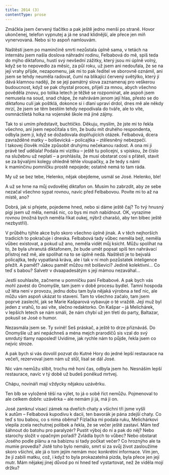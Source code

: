 ```yaml
---
title: 2014 (3)
contentType: prose
---
```


<section>

Zmáčkla jsem červený tlačítko a pak ještě jedno menší po straně. Hovor ukončenej, telefon vypnutej a já ne snad klidnější, ale přece jen míň vynervovaná. Nebo si to aspoň namlouvám.

Naštěstí jsem po maminčině smrti nezůstala úplně sama, v tetách na internátu jsem našla doslova náhradní rodinu, Felbabová do mě, spíš teda do mýho diktafonu, hustí svý nevšední zážitky, který jsou mi úplně volný, když se to nepovedlo za měsíc, za půl roku, už jsem ani nedoufala, že se na její vrahy přijde, nezapomenu, jak mi to pak ředitel ve sborovně oznámil, ani jsem se tehdy neuměla radovat, čumí na blikající červený světýlko, který jí dává klamnou naději, že se její památný slova zaznamenaj pro veškerou budoucnost, když se pak chystal proces, přijeli za mnou, abych všechno pověděla znovu, po tolika letech je těžké se rozpomínat, ale aspoň jsem nemusela na soud, snad chápe, že nahrávám jenom její hlas, přesto se do diktafonu culí jak poštklá, dokonce si i dlaní upraví drdol, dnes mě ale někdy mrzí, že jsem se těm bestiím tehdy nepodívala do tváře, ale to víte, osmnáctiletá holka na vojenské škole má jiné zájmy.

Tak to si umím představit, buchtičko. Děkuju, myslím, že jste mi to řekla všechno, ani jsem nepočítala s tím, že budu mít druhého respondenta, odbyla jsem ji, když se dožadovala doplňujících otázek. Felbabová, dcera zavražděné matky – bolševická – policajtka – ztělesněný nebezpečí. I takovej člověk může způsobit druhýmu nečekanou radost. A ona mi ji právě teď udělala! Podala mi vizitku – ještě tu policejní, s vpiskou, že číslo na služebnu už neplatí – a prohlásila, že musí obstarat cosi s přáteli, stavit se za bývalými kolegy ohledně téhle vloupačky, a že tedy s námi k maminčinu pomníčku prostě nepojede; ostatně nemá to tam ráda.

My už se bez tebe, Helenko, nějak obejdeme, usmál se José. Helenko, ble!

A už se hrne na můj ovdovělej diktafon on. Musim ho zabrzdit, aby ze sebe nezačal všechno sypat rovnou, navíc před Felbabovou. Povíte mi to až na místě, ano?

Dobrá, jak si přejete, pojedeme hned, nebo si dáme ještě čaj? To tvý hnusný pigi jsem už měla, nemáš nic, co bys mi moh nabídnout. OK, vyrazíme rovnou (možná bych neměla říkat oukej, nýbrž charašó, aby ten blbec ještě nezbystřil).

V průběhu týhle akce bylo skoro všechno úplně jinak. A v těch nejhorších tradicích to pokračuje i dneska. Felbabová tady vůbec neměla bejt, neměla vůbec existovat, a pokud už ano, neměla vidět můj ksicht. Můžu spolíhat na to, že byla uhranutá diktafonem, že bude umět popsat spíš ten nahrávací přístroj než mě, ale spolíhat na to se úplně nedá. Naštěstí je to bejvalá policajtka, tedy vypatlaná kráva, ale i tak v ní moh pozůstatek inteligence přežít. A paměť? Jakou paměť můžou mít bolševici? Jedině kolektivní… Co teď s babou? Salvetr v dvaapadesátým s její mámou nezaváhal…

Jestli souhlasíte, začneme u pomníčku paní Felbabové. A pak bych vás mohl zavést do Onomyšle, tam jsem v době procesu bydlel. Tamní hospoda už léta není v provozu, jednu dobu tam byla nějaká výrobna a teď nic, ale můžu vám aspoň ukázat to stavení. Tam to všechno začalo, tam jsem poprvé zaslechl, jak se Marie Kašparová vybavuje o té vraždě. Její muž byl jeden z vrahů, to asi víte, slečno redaktorko. On Kašpar – já Melichárek, v lepších letech se nám smáli, že nám chybí už jen třetí do party, Baltazar, pokusil se José o humor.

Nezasmála jsem se. Ty svině! Seš práskač, a ještě to drze přiznáváš. Do Onomyšle už ani nepáchneš a ména mejch prarodičů sis vzal do svý smrdutý tlamy naposled! Uvidíme, jak rychle nám to půjde, řekla jsem co nejvíc stroze.

A pak bych si vás dovolil pozvat do Kutné Hory do jedné lepší restaurace na večeři, rezervoval jsem nám už stůl, lísal se dál José.

Nic vám nemůžu slíbit, trochu mě honí čas, odbyla jsem ho. Nesnáším lepší restaurace, navíc v tý době už budeš poněkud mrtvej.

Chápu, novináři mají vždycky nějakou uzávěrku.

Ten blb se vyloženě těší na výlet, to já o sobě říct nemůžu. Pojmenoval to ale celkem dobře: uzávěrka – ale nemám ji já, má ji on.

José zamknul visací zámek na dveřích chaty a všichni tři jsme vyšli k autům – Felbabová kupodivu k dacii, ten bavorák je pána zdejší chaty. Co teď s tou babou, co s nima oběma? Fízlačka mi podala ruku, Melichárkovi vlepila zcela nechutnej polibek a řekla, že se večer ještě zastaví. Mám teď šáhnout do batohu pro paralyzér? Pustit výboj do ní a pak do něj? Nebo starochy složit v opačným pořadí? Zvládla bych to vůbec? Nebo obstarat Josého podle plánu a na babiznu si tady počkat večer? Co hroznýho ale ta mumie provedla? Jistě toho bylo nemálo, smrt si za svůj život zasloužíme skoro všichni, ale já o tom jejím nemám moc konkrétní informace. Vím jen, že jí zabili matku, což, i když to byla prokazatelná pizda, byla přece jen její mutr. Mám nějakej jinej důvod po ní hned teď vystartovat, než že viděla mojí držku?

</section>
